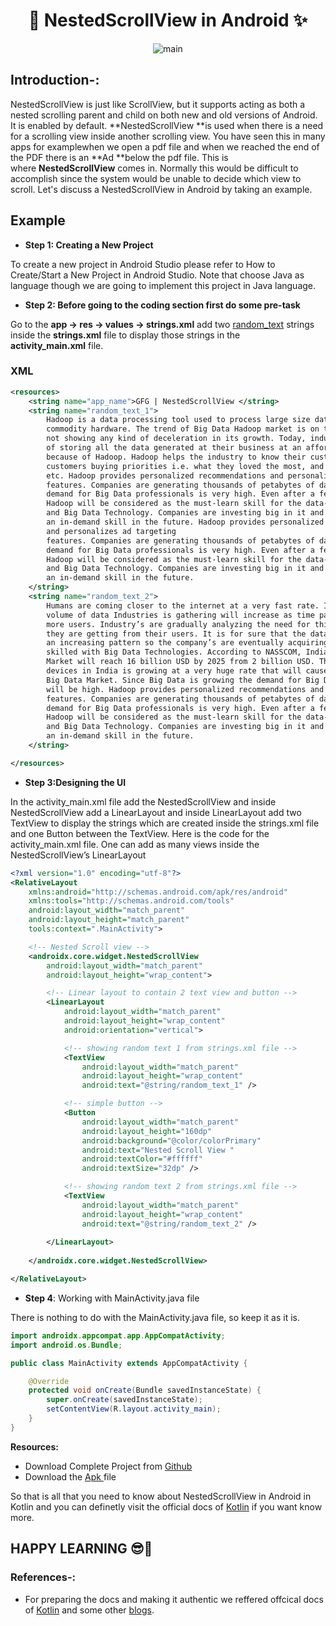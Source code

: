 # <div align=center>📱 NestedScrollView in Android ✨</div>

<p align=center><img src="https://user-images.githubusercontent.com/78701779/135516506-e4b4c127-7836-4c0e-a3c3-e1bedeaedc82.png" alt="main" ></p>

## **Introduction-:**

NestedScrollView is just like ScrollView, but it supports acting as both a nested scrolling parent and child on both new and old versions of Android. It is enabled by default. **NestedScrollView **is used when there is a need for a scrolling view inside another scrolling view. You have seen this in many apps for examplewhen we open a pdf file and when we reached the end of the PDF there is an **Ad **below the pdf file. This is where **NestedScrollView** comes in. Normally this would be difficult to accomplish since the system would be unable to decide which view to scroll. Let's discuss a NestedScrollView in Android by taking an example.

## **Example**

- **Step 1: Creating a New Project**

To create a new project in Android Studio please refer to How to Create/Start a New Project in Android Studio. Note that choose Java as language though we are going to implement this project in Java language.

- **Step 2: Before going to the coding section first do some pre-task**

Go to the **app -> res -> values -> strings.xml** add two [random_text](http://randomtextgenerator.com/) strings inside the **strings.xml** file to display those strings in the **activity_main.xml** file.

### XML

```xml
<resources>
	<string name="app_name">GFG | NestedScrollView </string>
	<string name="random_text_1">
		Hadoop is a data processing tool used to process large size data over distributed
		commodity hardware. The trend of Big Data Hadoop market is on the boom and it’s
		not showing any kind of deceleration in its growth. Today, industries are capable
		of storing all the data generated at their business at an affordable price just
		because of Hadoop. Hadoop helps the industry to know their customer’s behavior,
		customers buying priorities i.e. what they loved the most, and click patterns,
		etc. Hadoop provides personalized recommendations and personalizes ad targeting
		features. Companies are generating thousands of petabytes of data every day so the
		demand for Big Data professionals is very high. Even after a few years,
		Hadoop will be considered as the must-learn skill for the data-scientist
		and Big Data Technology. Companies are investing big in it and it will become
		an in-demand skill in the future. Hadoop provides personalized recommendations
		and personalizes ad targeting
		features. Companies are generating thousands of petabytes of data every day so the
		demand for Big Data professionals is very high. Even after a few years,
		Hadoop will be considered as the must-learn skill for the data-scientist
		and Big Data Technology. Companies are investing big in it and it will become
		an in-demand skill in the future.
	</string>
	<string name="random_text_2">
		Humans are coming closer to the internet at a very fast rate. It means that the
		volume of data Industries is gathering will increase as time passes because of
		more users. Industry’s are gradually analyzing the need for this useful information
		they are getting from their users. It is for sure that the data always tends to
		an increasing pattern so the company’s are eventually acquiring professionals
		skilled with Big Data Technologies. According to NASSCOM, India’s Big Data
		Market will reach 16 billion USD by 2025 from 2 billion USD. The growth of smart
		devices in India is growing at a very huge rate that will cause growth in the
		Big Data Market. Since Big Data is growing the demand for Big Data professionals
		will be high. Hadoop provides personalized recommendations and personalizes ad targeting
		features. Companies are generating thousands of petabytes of data every day so the
		demand for Big Data professionals is very high. Even after a few years,
		Hadoop will be considered as the must-learn skill for the data-scientist
		and Big Data Technology. Companies are investing big in it and it will become
		an in-demand skill in the future.
	</string>

</resources>
```

- **Step 3:Designing the UI**

In the activity_main.xml file add the NestedScrollView and inside NestedScrollView add a LinearLayout and inside LinearLayout add two TextView to display the strings which are created inside the strings.xml file and one Button between the TextView. Here is the code for the activity_main.xml file. One can add as many views inside the NestedScrollView’s LinearLayout

```xml
<?xml version="1.0" encoding="utf-8"?>
<RelativeLayout
	xmlns:android="http://schemas.android.com/apk/res/android"
	xmlns:tools="http://schemas.android.com/tools"
	android:layout_width="match_parent"
	android:layout_height="match_parent"
	tools:context=".MainActivity">

	<!-- Nested Scroll view -->
	<androidx.core.widget.NestedScrollView
		android:layout_width="match_parent"
		android:layout_height="wrap_content">

		<!-- Linear layout to contain 2 text view and button -->
		<LinearLayout
			android:layout_width="match_parent"
			android:layout_height="wrap_content"
			android:orientation="vertical">

			<!-- showing random text 1 from strings.xml file -->
			<TextView
				android:layout_width="match_parent"
				android:layout_height="wrap_content"
				android:text="@string/random_text_1" />

			<!-- simple button -->
			<Button
				android:layout_width="match_parent"
				android:layout_height="160dp"
				android:background="@color/colorPrimary"
				android:text="Nested Scroll View "
				android:textColor="#ffffff"
				android:textSize="32dp" />

			<!-- showing random text 2 from strings.xml file -->
			<TextView
				android:layout_width="match_parent"
				android:layout_height="wrap_content"
				android:text="@string/random_text_2" />
			
		</LinearLayout>
		
	</androidx.core.widget.NestedScrollView>

</RelativeLayout>
```
- **Step 4**: Working with MainActivity.java file

There is nothing to do with the MainActivity.java file, so keep it as it is.

```java
import androidx.appcompat.app.AppCompatActivity;
import android.os.Bundle;

public class MainActivity extends AppCompatActivity {

	@Override
	protected void onCreate(Bundle savedInstanceState) {
		super.onCreate(savedInstanceState);
		setContentView(R.layout.activity_main);
	}
}
```
**Resources:**

-   Download Complete Project from [Github](https://github.com/olyklohan/Nested-Scroll-View-Android-studio-)
-   Download the [Apk ](https://github.com/olyklohan/Nested-Scroll-View-Android-studio-/blob/master/nested%20scroll%20view%20android%20studio.apk)file

So that is all that you need to know about NestedScrollView in Android in Kotlin and you can definetly visit the official docs of [Kotlin](https://kotlinlang.org/docs/home.html) if you want know more.

## HAPPY LEARNING 😎🙌

### References-:

- For preparing the docs and making it authentic we reffered offcical docs of [Kotlin](https://kotlinlang.org/docs/home.html) and some other [blogs](https://www.geeksforgeeks.org/nestedscrollview-in-android-with-example/).
